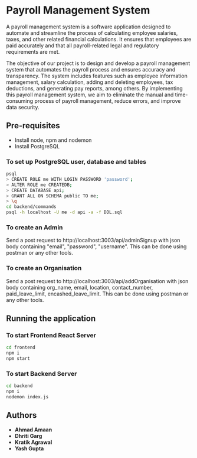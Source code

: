 # Payroll Management System

A payroll management system is a software application designed to automate and streamline the process of calculating employee salaries, taxes, and other related financial calculations. It ensures that employees are paid accurately and that all payroll-related legal and regulatory requirements are met.

The objective of our project is to design and develop a payroll management system that automates the payroll process and ensures accuracy and transparency. The system includes features such as employee information management, salary calculation, adding and deleting employees, tax deductions, and generating pay reports, among others. By implementing this payroll management system, we aim to eliminate the manual and time-consuming process of payroll management, reduce errors, and improve data security.

## Pre-requisites

- Install node, npm and nodemon
- Install PostgreSQL

### To set up PostgreSQL user, database and tables

```bash
psql
> CREATE ROLE me WITH LOGIN PASSWORD 'password';
> ALTER ROLE me CREATEDB;
> CREATE DATABASE api;
> GRANT ALL ON SCHEMA public TO me;
> \q
cd backend/commands
psql -h localhost -U me -d api -a -f DDL.sql
```

### To create an Admin

Send a post request to http://localhost:3003/api/adminSignup with json body containing "email", "password", "username". This can be done using postman or any other tools.

### To create an Organisation

Send a post request to http://localhost:3003/api/addOrganisation with json body containing org_name, email, location, contact_number, paid_leave_limit, encashed_leave_limit. This can be done using postman or any other tools.

## Running the application

### To start Frontend React Server
```bash
cd frontend
npm i
npm start
```

### To start Backend Server
```bash
cd backend
npm i
nodemon index.js
```

## Authors

- **Ahmad Amaan**
- **Dhriti Garg**
- **Kratik Agrawal**
- **Yash Gupta**
